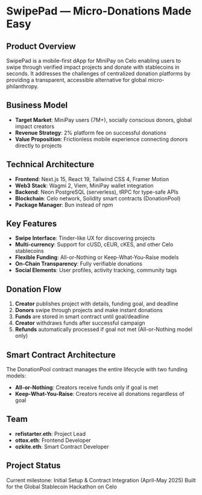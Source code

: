 # SwipePad — Micro-Donations Made Easy

## Product Overview
SwipePad is a mobile-first dApp for MiniPay on Celo enabling users to swipe through verified impact projects and donate with stablecoins in seconds. It addresses the challenges of centralized donation platforms by providing a transparent, accessible alternative for global micro-philanthropy.

## Business Model
- **Target Market**: MiniPay users (7M+), socially conscious donors, global impact creators
- **Revenue Strategy**: 2% platform fee on successful donations
- **Value Proposition**: Frictionless mobile experience connecting donors directly to projects

## Technical Architecture
- **Frontend**: Next.js 15, React 19, Tailwind CSS 4, Framer Motion
- **Web3 Stack**: Wagmi 2, Viem, MiniPay wallet integration
- **Backend**: Neon PostgreSQL (serverless), tRPC for type-safe APIs
- **Blockchain**: Celo network, Solidity smart contracts (DonationPool)
- **Package Manager**: Bun instead of npm

## Key Features
- **Swipe Interface**: Tinder-like UX for discovering projects
- **Multi-currency**: Support for cUSD, cEUR, cKES, and other Celo stablecoins
- **Flexible Funding**: All-or-Nothing or Keep-What-You-Raise models
- **On-Chain Transparency**: Fully verifiable donations
- **Social Elements**: User profiles, activity tracking, community tags

## Donation Flow
1. **Creator** publishes project with details, funding goal, and deadline
2. **Donors** swipe through projects and make instant donations
3. **Funds** are stored in smart contract until goal/deadline
4. **Creator** withdraws funds after successful campaign
5. **Refunds** automatically processed if goal not met (All-or-Nothing model only)

## Smart Contract Architecture
The DonationPool contract manages the entire lifecycle with two funding models:
- **All-or-Nothing**: Creators receive funds only if goal is met
- **Keep-What-You-Raise**: Creators receive all donations regardless of goal

## Team
- **refistarter.eth**: Project Lead
- **ottox.eth**: Frontend Developer
- **ozkite.eth**: Smart Contract Developer

## Project Status
Current milestone: Initial Setup & Contract Integration (April-May 2025)
Built for the Global Stablecoin Hackathon on Celo 